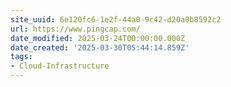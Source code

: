 ```yaml
---
site_uuid: 6e120fc6-1e2f-44a0-9c42-d20a0b8592c2
url: https://www.pingcap.com/
date_modified: 2025-03-24T00:00:00.000Z
date_created: '2025-03-30T05:44:14.859Z'
tags:
- Cloud-Infrastructure
---
```










